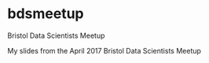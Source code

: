 # bdsmeetup
Bristol Data Scientists Meetup

My slides from the April 2017 Bristol Data Scientists Meetup
